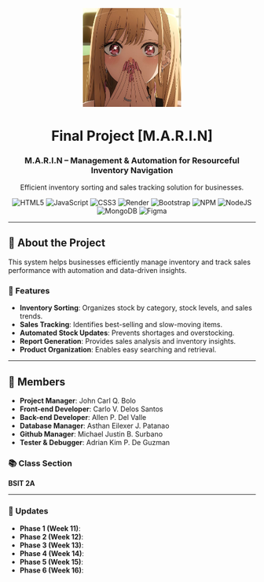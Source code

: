 <div align="center">
  <img src="logo/Logo.jpg" alt="MARIN Logo" width="200" height="auto" />
  <h1>Final Project [M.A.R.I.N]</h1>
  <h3> M.A.R.I.N – Management & Automation for Resourceful Inventory Navigation </h3>
  <p>Efficient inventory sorting and sales tracking solution for businesses.</p>

  <!-- languages -->

![HTML5](https://img.shields.io/badge/html5-%23E34F26.svg?style=flat&logo=html5&logoColor=white) ![JavaScript](https://img.shields.io/badge/javascript-%23323330.svg?style=flat&logo=javascript&logoColor=%23F7DF1E) ![CSS3](https://img.shields.io/badge/css3-%231572B6.svg?style=flat&logo=css3&logoColor=white) ![Render](https://img.shields.io/badge/Render-%46E3B7.svg?style=flat&logo=render&logoColor=white) ![Bootstrap](https://img.shields.io/badge/bootstrap-%238511FA.svg?style=flat&logo=bootstrap&logoColor=white) ![NPM](https://img.shields.io/badge/NPM-%23CB3837.svg?style=flat&logo=npm&logoColor=white) ![NodeJS](https://img.shields.io/badge/node.js-6DA55F?style=flat&logo=node.js&logoColor=white) ![MongoDB](https://img.shields.io/badge/MongoDB-%234ea94b.svg?style=flat&logo=mongodb&logoColor=white) ![Figma](https://img.shields.io/badge/figma-%23F24E1E.svg?style=flat&logo=figma&logoColor=white)

</div>

---

## 🚀 About the Project

This system helps businesses efficiently manage inventory and track sales performance with automation and data-driven insights.

### 📌 Features

- **Inventory Sorting**: Organizes stock by category, stock levels, and sales trends.
- **Sales Tracking**: Identifies best-selling and slow-moving items.
- **Automated Stock Updates**: Prevents shortages and overstocking.
- **Report Generation**: Provides sales analysis and inventory insights.
- **Product Organization**: Enables easy searching and retrieval.


---

## 👥 Members

- **Project Manager**: John Carl Q. Bolo
- **Front-end Developer**: Carlo V. Delos Santos
- **Back-end Developer**: Allen P. Del Valle
- **Database Manager**: Asthan Eilexer J. Patanao
- **Github Manager**: Michael Justin B. Surbano
- **Tester & Debugger**: Adrian Kim P. De Guzman

### 📚 Class Section

**BSIT 2A**

---

### 📝 Updates

- **Phase 1 (Week 11)**:
- **Phase 2 (Week 12)**:
- **Phase 3 (Week 13)**:
- **Phase 4 (Week 14)**:
- **Phase 5 (Week 15)**:
- **Phase 6 (Week 16)**:
